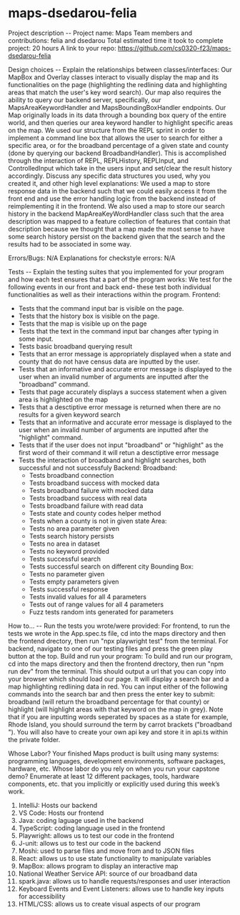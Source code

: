 # maps-dsedarou-felia
Project description --
Project name: Maps
Team members and contributions: felia and dsedarou
Total estimated time it took to complete project: 20 hours
A link to your repo: https://github.com/cs0320-f23/maps-dsedarou-felia

Design choices -- 
Explain the relationships between classes/interfaces: Our MapBox and Overlay classes interact to visually display the map and its functionalities on the page (highlighting the redlining data and highlighting areas that match the user's key word search). Our map also requires the ability to query our backend server, specifically, our MapsAreaKeywordHandler and MapsBoundingBoxHandler endpoints. Our Map originally loads in its data through a bounding box query of the entire world, and then queries our area keyword handler to highlight specific areas on the map. We used our structure from the REPL sprint in order to implement a command line box that allows the user to search for either a specific area, or for the broadband percentage of a given state and county (done by querying our backend BroadbandHandler). This is accomplished through the interaction of REPL, REPLHistory, REPLInput, and ControlledInput which take in the users input and set/clear the result history accordingly.
Discuss any specific data structures you used, why you created it, and other high level explanations: We used a map to store response data in the backend such that we could easily access it from the front end and use the error handling logic from the backend instead of reimplementing it in the frontend. We also used a map to store our search history in the backend MapAreaKeyWordHandler class such that the area description was mapped to a feature collection of features that contain that description because we thought that a map made the most sense to have some search history persist on the backend given that the search and the results had to be associated in some way.

Errors/Bugs: N/A
Explanations for checkstyle errors: N/A

Tests -- 
Explain the testing suites that you implemented for your program and how each test ensures that a part of the program works:
We test for the following events in our front and back end- these test both individual functionalities as well as their interactions within the program.
Frontend:
- Tests that the command input bar is visible on the page.
- Tests that the history box is visible on the page.
- Tests that the map is visible up on the page
- Tests that the text in the command input bar changes after typing in some input.
- Tests basic broadband querying result
- Tests that an error message is appropriately displayed when a state and county that do not have census data are inputted by the user.
- Tests that an informative and accurate error message is displayed to the user when an invalid number of arguments are inputted after the "broadband" command.
- Tests that page accurately displays a success statement when a given area is highlighted on the map
- Tests that a desctiptive error message is returned when there are no results for a given keyword search
- Tests that an informative and accurate error message is displayed to the user when an invalid number of arguments are inputted after the "highlight" command.
- Tests that if the user does not input "broadband" or "highlight" as the first word of their command it will retun a desctiptive error message
- Tests the interaction of broadband and highlight searches, both successful and not successfuly
Backend:
    Broadband:
    - Tests broadband connection
    - Tests broadband success with mocked data
    - Tests broadband failure with mocked data
    - Tests broadband success with real data
    - Tests broadband failure with read data
    - Tests state and county codes helper method
    - Tests when a county is not in given state
    Area:
    - Tests no area parameter given
    - Tests search history persists
    - Tests no area in dataset
    - Tests no keyword provided
    - Tests successful search
    - Tests successful search on different city
    Bounding Box:
    - Tests no parameter given
    - Tests empty parameters given
    - Tests successful response
    - Tests invalid values for all 4 parameters
    - Tests out of range values for all 4 parameters
    - Fuzz tests random ints generated for parameters

How to… --
Run the tests you wrote/were provided: For frontend, to run the tests we wrote in the App.spec.ts file, cd into the maps directory and then the frontend drectory, then run "npx playwright test" from the terminal. For backend, navigate to one of our testing files and press the green play button at the top.
Build and run your program: To build and run our program, cd into the maps directory and then the frontend drectory, then run "npm run dev" from the terminal. This should output a url that you can copy into your browser which should load our page. It will display a search bar and a map highlighting redlining data in red. You can input either of the following commands into the search bar and then press the enter key to submit: broadband <state> <county> (will return the broadband percentage for that county) or highlight <area key word description> (will highlight areas with that keyword on the map in grey). Note that if you are inputting words seperated by spaces as a state for example, Rhode Island, you should surround the term by carrot brackets ("broadband <Rhode Island> <Providence County>"). You will also have to create your own api key and store it in api.ts within the private folder.


Whose Labor?
Your finished Maps product is built using many systems: programming languages, development environments, software packages, hardware, etc.  Whose labor do you rely on when you run your capstone demo? Enumerate at least 12 different packages, tools, hardware components, etc. that you implicitly or explicitly used during this week’s work. 
1. IntelliJ: Hosts our backend
2. VS Code: Hosts our frontend
3. Java: coding laguage used in the backend
4. TypeScript: coding language used in the frontend
5. Playwright: allows us to test our code in the frontend
6. J-unit: allows us to test our code in the backend
7. Moshi: used to parse files and move from and to JSON files
8. React: allows us to use state functionality to manipulate variables
9. MapBox: allows program to display an interactive map
10. National Weather Service API: source of our broadband data
11. spark.java: allows us to handle requests/responses and user interaction
12. Keyboard Events and Event Listeners: allows use to handle key inputs for accessibility
13. HTML/CSS: allows us to create visual aspects of our program